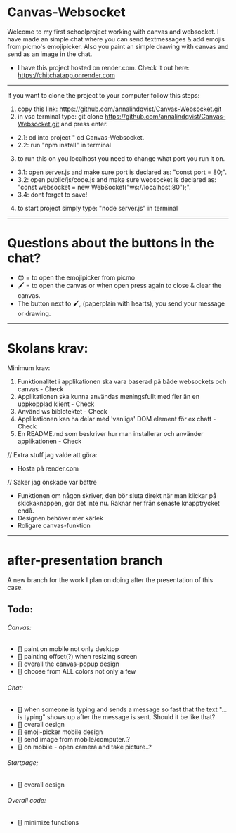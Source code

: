 # Canvas-Websocket

Welcome to my first schoolproject working with canvas and websocket. I have made an simple chat where you can send textmessages & add emojis from picmo's emojipicker. Also you paint an simple drawing with canvas and send as an image in the chat. 

- I have this project hosted on render.com. Check it out here: https://chitchatapp.onrender.com

-------------------------------------

If you want to clone the project to your computer follow this steps: 

1. copy this link: https://github.com/annalindqvist/Canvas-Websocket.git
2. in vsc terminal type: git clone https://github.com/annalindqvist/Canvas-Websocket.git and press enter.
- 2.1: cd into project " cd Canvas-Websocket.
- 2.2: run "npm install" in terminal
3. to run this on you localhost you need to change what port you run it on. 
- 3.1: open server.js and make sure port is declared as: "const port = 80;".
- 3.2: open public/js/code.js and make sure websocket is declared as: "const websocket = new WebSocket("ws://localhost:80");".
- 3.4: dont forget to save! 
4. to start project simply type: "node server.js" in terminal


-------------------------------------

# Questions about the buttons in the chat?

- 😎 = to open the emojipicker from picmo
- 🖌️ = to open the canvas or when open press again to close & clear the canvas.
- The button next to 🖌️, (paperplain with hearts), you send your message or drawing.

-------------------------------------
# Skolans krav:

Minimum krav: 
1. Funktionalitet i applikationen ska vara baserad på både websockets och canvas - Check
2. Applikationen ska kunna användas meningsfullt med fler än en uppkopplad klient - Check
3. Använd ws biblotektet - Check
4. Applikationen kan ha delar med 'vanliga' DOM element för ex chatt - Check
5. En README.md som beskriver hur man installerar och använder applikationen - Check

// Extra stuff jag valde att göra:
- Hosta på render.com

// Saker jag önskade var bättre
- Funktionen om någon skriver, den bör sluta direkt när man klickar på skickaknappen, gör det inte nu. Räknar ner från senaste knapptrycket endå.
- Designen behöver mer kärlek
- Roligare canvas-funktion

--------------------------------------
# after-presentation branch
A new branch for the work I plan on doing after the presentation of this case. 

## Todo:

###### Canvas: 
- [] paint on mobile not only desktop
- [] painting offset(?) when resizing screen
- [] overall the canvas-popup design
- [] choose from ALL colors not only a few

###### Chat: 
- [] when someone is typing and sends a message so fast that the text "... is typing" shows up after the message is sent. Should it be like that? 
- [] overall design
- [] emoji-picker mobile design
- [] send image from mobile/computer..?
- [] on mobile - open camera and take picture..?

###### Startpage;
- [] overall design

###### Overall code: 
- [] minimize functions